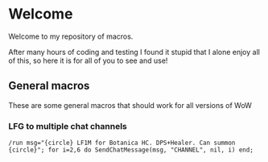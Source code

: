 # Welcome
Welcome to my repository of macros.

After many hours of coding and testing I found it stupid that I alone enjoy all of this, so here it is for all of you to see and use!

## General macros
These are some general macros that should work for all versions of WoW
### LFG to multiple chat channels
```
/run msg="{circle} LF1M for Botanica HC. DPS+Healer. Can summon {circle}"; for i=2,6 do SendChatMessage(msg, "CHANNEL", nil, i) end;
```
